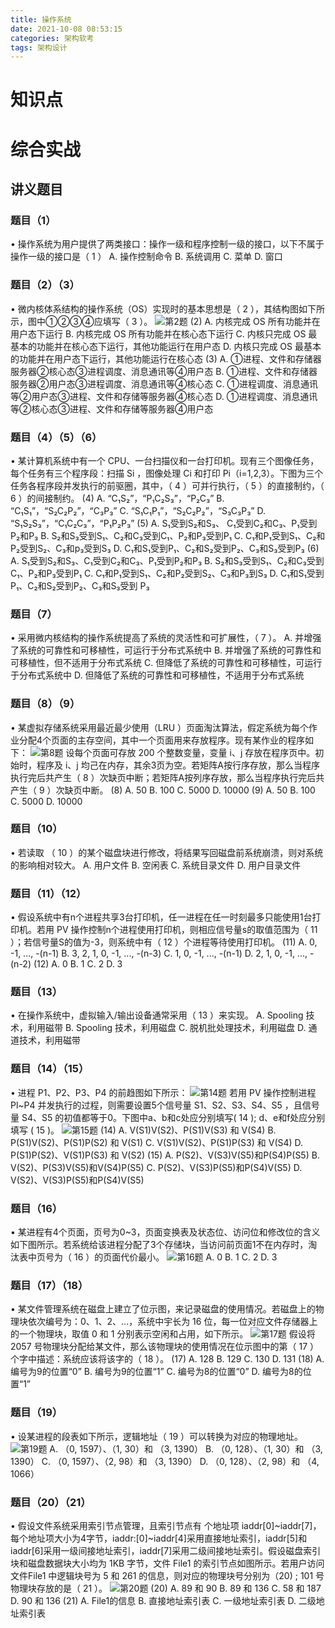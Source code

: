 ```yaml
---
title: 操作系统
date: 2021-10-08 08:53:15
categories: 架构软考
tags: 架构设计
---
```



# 知识点

<!--more-->

# 综合实战
## 讲义题目
### 题目（1）
• 操作系统为用户提供了两类接口：操作一级和程序控制一级的接口，以下不属于操作一级的接口是（ 1 ）
A. 操作控制命令     B. 系统调用     C. 菜单     D. 窗口

### 题目（2）（3）
• 微内核体系结构的操作系统（OS）实现时的基本思想是（ 2 ），其结构图如下所示，图中①②③④应填写（ 3 ）。
![第2题](/images/系统架构师/操作系统-第2题.png)
(2) 
A. 内核完成 OS 所有功能并在用户态下运行
B. 内核完成 OS 所有功能并在核心态下运行
C. 内核只完成 OS 最基本的功能并在核心态下运行，其他功能运行在用户态
D. 内核只完成 OS 最基本的功能并在用户态下运行，其他功能运行在核心态
(3) 
A. ①进程、文件和存储器服务器②核心态③进程调度、消息通讯等④用户态
B. ①进程、文件和存储器服务器②用户态③进程调度、消息通讯等④核心态
C. ①进程调度、消息通讯等②用户态③进程、文件和存储等服务器④核心态
D. ①进程调度、消息通讯等②核心态③进程、文件和存储等服务器④用户态

### 题目（4）（5）（6）
• 某计算机系统中有一个 CPU、一台扫描仪和一台打印机。现有三个图像任务，每个任务有三个程序段：扫描 Si ，图像处理 Ci 和打印 Pi（i=1,2,3）。下图为三个任务各程序段并发执行的前驱圈，其中，（ 4 ）可并行执行，（ 5 ）的直接制约，（ 6 ）的间接制约。
(4) 
A. “C₁S₂”，“P₁C₂S₃”，“P₂C₃” 
B. “C₁S₁”，“S₂C₂P₂”，“C₃P₃” 
C. “S₁C₁P₁”，“S₂C₂P₂”，“S₃C₃P₃” 
D. “S₁S₂S₃”，“C₁C₂C₃”，“P₁P₂P₃” 
(5) 
A. S₁受到S₂和S₃、 C₁受到C₂和C₃、P₁受到P₂和P₃
B. S₂和S₃受到S₁、C₂和C₃受到C₁、P₂和P₃受到P₁
C. C₁和P₁受到S₁、C₂和P₂受到S₂、C₃和p₃受到S₃
D. C₁和S₁受到P₁、C₂和S₂受到P₂、C₃和S₃受到P₃
(6) 
A. S₁受到S₂和S₃、C₁受到C₂和C₃、P₁受到P₂和P₃
B. S₂和S₃受到S₁、C₂和C₃受到C₁、P₂和P₃受到P₁
C. C₁和P₁受到S₁、C₂和P₂受到S₂、C₃和P₃到S₃
D. C₁和S₁受到P₁、C₂和S₂受到P₂、C₃和S₃受到 P₃

### 题目（7）
• 采用微内核结构的操作系统提高了系统的灵活性和可扩展性，（ 7 ）。
A. 并增强了系统的可靠性和可移植性，可运行于分布式系统中
B. 并增强了系统的可靠性和可移植性，但不适用于分布式系统
C. 但降低了系统的可靠性和可移植性，可运行于分布式系统中
D. 但降低了系统的可靠性和可移植性，不适用于分布式系统

### 题目（8）（9）
• 某虚拟存储系统采用最近最少使用（LRU ）页面淘汰算法，假定系统为每个作业分配4个页面的主存空间，其中一个页面用来存放程序。现有某作业的程序如下：
![第8题](/images/系统架构师/操作系统-第8题.png)
设每个页面可存放 200 个整数变量，变量 i、j 存放在程序页中。初始时，程序及 i、j 均己在内存，其余3页为空。若矩阵A按行序存放，那么当程序执行完后共产生（ 8 ）次缺页中断；若矩阵A按列序存放，那么当程序执行完后共产生（ 9 ）次缺页中断。
(8) A. 50       B. 100      C. 5000     D. 10000 
(9) A. 50       B. 100      C. 5000     D. 10000 

### 题目（10）
• 若读取 （ 10 ）的某个磁盘块进行修改，将结果写回磁盘前系统崩溃，则对系统的影响相对较大。
A. 用户文件        B. 空闲表       C. 系统目录文件     D. 用户目录文件

### 题目（11）（12）
• 假设系统中有n个进程共享3台打印机，任一进程在任一时刻最多只能使用1台打印机。若用 PV 操作控制n个进程使用打印机，则相应信号量s的取值范围为（ 11 ）；若信号量S的值为-3，则系统中有（ 12 ）个进程等待使用打印机。
(11) 
A. 0, -1, ..., -(n-1) 
B. 3, 2, 1, 0, -1, ..., -(n-3)
C. 1, 0, -1, ..., -(n-1)
D. 2, 1, 0, -1, ..., -(n-2)
(12) A. 0       B. 1        C. 2        D. 3

### 题目（13）
• 在操作系统中，虚拟输入/输出设备通常采用（ 13 ）来实现。
A. Spooling 技术，利用磁带
B. Spooling 技术，利用磁盘
C. 脱机批处理技术，利用磁盘
D. 通道技术，利用磁带

### 题目（14）（15）
• 进程 P1、P2、P3、P4 的前趋图如下所示：
![第14题](/images/系统架构师/操作系统-第14题.png)
若用 PV 操作控制进程 Pl~P4 并发执行的过程，则需要设置5个信号量 S1、S2、S3、S4、S5 ，且信号量 S4、S5 的初值都等于0。下图中a、b和c处应分别填写( 14 ); d、e和f处应分别填写 ( 15 )。
![第15题](/images/系统架构师/操作系统-第15题.png)
(14) 
A. V(S1)V(S2)、P(S1)V(S3) 和 V(S4)
B. P(S1)V(S2)、P(S1)P(S2) 和 V(S1)
C. V(S1)V(S2)、P(S1)P(S3) 和 V(S4)
D. P(S1)P(S2)、V(S1)P(S3) 和 V(S2)
(15)
A. P(S2)、V(S3)V(S5)和P(S4)P(S5)
B. V(S2)、P(S3)V(S5)和V(S4)P(S5)
C. P(S2)、V(S3)P(S5)和P(S4)V(S5)
D. V(S2)、V(S3)P(S5)和P(S4)V(S5)

### 题目（16）
• 某进程有4个页面，页号为0~3，页面变换表及状态位、访问位和修改位的含义如下图所示。若系统给该进程分配了3个存储块，当访问前页面1不在内存时，淘汰表中页号为（ 16 ）的页面代价最小。
![第16题](/images/系统架构师/操作系统-第16题.png)
A. 0       B. 1        C. 2        D. 3 

### 题目（17）（18）
• 某文件管理系统在磁盘上建立了位示图，来记录磁盘的使用情况。若磁盘上的物理块依次编号为：0、1、2、...，系统中宇长为 16 位，每一位对应文件存储器上的一个物理块，取值 0 和 1 分别表示空闲和占用，如下所示。
![第17题](/images/系统架构师/操作系统-第17题.png)
假设将 2057 号物理块分配给某文件，那么该物理块的使用情况在位示图中的第（ 17 ）个字中描述：系统应该将该字的（ 18 ）。
(17) A. 128     B. 129      C. 130      D. 131 
(18) 
A. 编号为9的位置“0” 
B. 编号为9的位置“1”
C. 编号为8的位置“0” 
D. 编号为8的位置“1”

### 题目（19）
• 设某进程的段表如下所示，逻辑地址（ 19 ）可以转换为对应的物理地址。
![第19题](/images/系统架构师/操作系统-第19题.png)
A. （0, 1597）、（1, 30）和 （3, 1390）
B. （0, 128）、（1, 30）和 （3, 1390）
C. （0, 1597）、（2, 98）和 （3, 1390）
D. （0, 128）、（2, 98）和 （4, 1066）

### 题目（20）（21）
• 假设文件系统采用索引节点管理，且索引节点有 个地址项 iaddr[0]~iaddr[7]，每个地址项大小为4字节，iaddr:[0]~iaddr[4]采用直接地址索引，iaddr[5]和iaddr[6]采用一级间接地址索引，iaddr[7]采用二级间接地址索引。假设磁盘索引块和磁盘数据块大小均为 1KB 字节，文件 File1 的索引节点如图所示。若用户访问文件File1 中逻辑块号为 5 和 261 的信息，则对应的物理块号分别为（20) ; 101 号物理块存放的是（ 21 ）。
![第20题](/images/系统架构师/操作系统-第20题.png)
(20) A. 89 和 90        B. 89 和 136        C. 58 和 187        D. 90 和 136
(21) A. File1的信息        B. 直接地址索引表       C. 一级地址索引表       D. 二级地址索引表